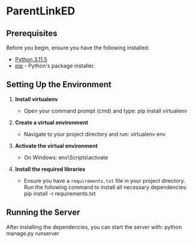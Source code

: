 # ParentLinkED

## Prerequisites

Before you begin, ensure you have the following installed:

- [Python 3.11.5](https://www.python.org/downloads/release/python-3115/)
- [pip](https://pip.pypa.io/en/stable/) - Python's package installer.

## Setting Up the Environment

1. **Install virtualenv**
    - Open your command prompt (cmd) and type:
      pip install virtualenv

2. **Create a virtual environment**
    - Navigate to your project directory and run:
      virtualenv env

3. **Activate the virtual environment**
    - On Windows:
      env\Scripts\activate

4. **Install the required libraries**
    - Ensure you have a `requirements.txt` file in your project directory. Run the following command to install all necessary dependencies:
      pip install -r requirements.txt
    

## Running the Server

After installing the dependencies, you can start the server with:
python manage.py runserver